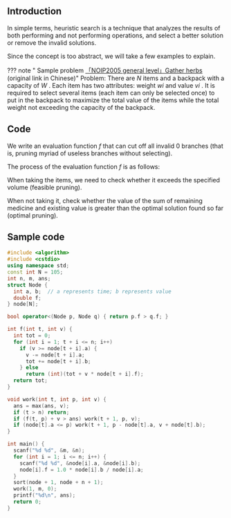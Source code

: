## Introduction

In simple terms, heuristic search is a technique that analyzes the results of both performing and not performing operations, and select a better solution or remove the invalid solutions.

Since the concept is too abstract, we will take a few examples to explain.

??? note " Sample problem [「NOIP2005 general level」Gather herbs](https://www.luogu.com.cn/problem/P1048) (original link in Chinese)"
    Problem: There are $N$ items and a backpack with a capacity of $W$ . Each item has two attributes: weight $wi$ and value $vi$ . It is required to select several items (each item can only be selected once) to put in the backpack to maximize the total value of the items while the total weight not exceeding the capacity of the backpack.

## Code

We write an evaluation function $f$ that can cut off all invalid 0 branches (that is, pruning myriad of useless branches without selecting).

The process of the evaluation function $f$ is as follows:

When taking the items, we need to check whether it exceeds the specified volume (feasible pruning).

When not taking it, check whether the value of the sum of remaining medicine and existing value is greater than the optimal solution found so far (optimal pruning).

## Sample code

```cpp
#include <algorithm>
#include <cstdio>
using namespace std;
const int N = 105;
int n, m, ans;
struct Node {
  int a, b;  // a represents time; b represents value
  double f;
} node[N];

bool operator<(Node p, Node q) { return p.f > q.f; }

int f(int t, int v) {
  int tot = 0;
  for (int i = 1; t + i <= n; i++)
    if (v >= node[t + i].a) {
      v -= node[t + i].a;
      tot += node[t + i].b;
    } else
      return (int)(tot + v * node[t + i].f);
  return tot;
}

void work(int t, int p, int v) {
  ans = max(ans, v);
  if (t > n) return;
  if (f(t, p) + v > ans) work(t + 1, p, v);
  if (node[t].a <= p) work(t + 1, p - node[t].a, v + node[t].b);
}

int main() {
  scanf("%d %d", &m, &n);
  for (int i = 1; i <= n; i++) {
    scanf("%d %d", &node[i].a, &node[i].b);
    node[i].f = 1.0 * node[i].b / node[i].a;
  }
  sort(node + 1, node + n + 1);
  work(1, m, 0);
  printf("%d\n", ans);
  return 0;
}
```
